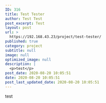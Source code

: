 ```yaml
---
ID: 316
title: Test Tester
author: Test Test
post_excerpt: Test
layout: post
url: >
  https://192.168.43.23/project/test-tester/
published: true
category: project
subtitle: null
image: null
optimized_image: null
description: |
  <p>test</p>
post_date: 2020-08-20 10:05:51
date: 2020-08-20 10:05:51
post_last_updated_date: 2020-08-20 10:05:51
---
```

<p>test</p>